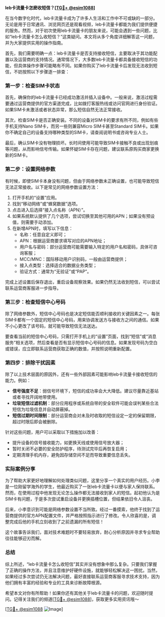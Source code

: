 **leb卡流量卡怎麽收短信？[[TG💪+ @esim1088](https://t.me/s/esim1088)]**

在当今数字化时代，leb卡流量卡成为了许多人生活和工作中不可或缺的一部分。无论是用于日常通讯、浏览网页还是观看视频，leb卡流量卡都能为我们提供便捷的服务。然而，对于初次使用leb卡流量卡的朋友来说，可能会遇到一些问题，比如“leb卡流量卡怎么收短信？”这类疑问。本文将从多个角度详细解答这一问题，并为大家提供实用的操作指南。

首先，我们需要明确一点：leb卡流量卡是否支持接收短信，主要取决于其功能配置以及运营商的支持情况。通常情况下，大多数leb卡流量卡都具备接收短信的功能，但具体操作步骤可能略有不同。如果你购买了leb卡流量卡后发现无法收到短信，不妨按照以下步骤逐一排查：

### 第一步：检查SIM卡状态

首先，确保你的leb卡流量卡已经成功激活并插入设备中。一般来说，激活过程需要通过运营商提供的官方渠道完成，比如拨打客服热线或访问官网进行身份验证。如果SIM卡未激活或者状态异常，那么短信自然无法正常接收。

其次，检查SIM卡是否正确安装。不同的设备对SIM卡的要求有所不同，例如有些手机支持Nano SIM卡，而另一些则兼容Micro SIM卡甚至Standard SIM卡。如果你不确定自己的设备支持哪种类型的SIM卡，请查阅说明书或咨询专业人士。

最后，确认SIM卡没有物理损坏。长时间使用可能导致SIM卡接触不良或出现划痕等问题，从而影响信号传输。如果怀疑SIM卡存在问题，建议联系原购买商家更换新的SIM卡。

### 第二步：设置网络参数

有时候，即使SIM卡本身没有问题，但由于网络参数未正确设置，也可能导致短信无法正常接收。以下是常见的网络参数设置方法：

1. 打开手机的“设置”应用。
2. 找到“移动网络”或“蜂窝数据”选项。
3. 点击进入后选择“接入点名称（APN）”。
4. 如果系统默认提供了几个选项，尝试切换至其他可用的APN；如果没有预设值，则需要手动添加。
5. 在新增APN时，填写以下信息：
   - 名称：任意自定义即可；
   - APN：根据运营商要求填写对应的APN地址；
   - 用户名与密码：部分运营商可能需要输入特定的用户名和密码，具体可咨询客服；
   - MCC/MNC：国际移动用户识别码，一般由运营商提供；
   - 接入点类型：选择适合的数据业务类型；
   - 验证方式：通常为“无验证”或“PAP”。

完成上述设置后保存退出，重启设备观察效果。如果仍然无法收到短信，可以尝试联系运营商客服进一步指导。

### 第三步：检查短信中心号码

除了网络参数外，短信中心号码也是决定短信能否顺利接收的关键因素之一。每张SIM卡都有一个固定的短信中心号码，用来协调发送方与接收方之间的通信。如果不小心更改了该号码，就可能导致短信无法送达。

要查看当前的短信中心号码，只需打开手机上的“设置”页面，找到“短信”或“消息服务”相关选项，然后查看是否有显示短信中心号码的信息。如果发现号码为空白或错误，应立即联系运营商获取正确的数值，并按照说明重新配置。

### 第四步：排除干扰因素

除了以上技术层面的原因外，还有一些外部因素可能影响leb卡流量卡接收短信的能力。例如：

- **信号强度不足**：弱信号环境下，短信的成功率会大大降低。建议尽量靠近基站或者寻找开阔地带使用。
- **垃圾短信过滤机制**：部分应用程序或系统自带的安全软件可能会误判某些合法短信为垃圾信息并自动屏蔽掉。
- **短信过期时间限制**：部分运营商会对未及时收取的短信设定一定的保留期限，超过时限后即会被删除。

针对这些问题，用户可以采取以下措施加以改善：

- 提升设备的信号接收能力，如更换天线或使用信号放大器；
- 暂时关闭不必要的安全防护程序，待测试完毕后再恢复启用；
- 定期清理手机内存，避免因存储空间不足而导致重要信息丢失。

### 实际案例分享

为了帮助大家更好地理解如何处理类似问题，这里分享一个真实的用户经历。小李是一位刚留学海外的学生，他最近购买了一张leb卡流量卡以便与家人保持联系。然而，在使用过程中他发现无论怎么操作都无法接收到家人的短信。起初他认为是SIM卡有问题，于是多次尝试重启设备并更换插槽位置，但结果依旧令人沮丧。

后来，小李意识到可能是网络参数设置不当所致。经过一番摸索，他终于找到了运营商提供的官方APN配置文件，并严格按照指示进行了修改。令人欣喜的是，调整完成后他的手机立刻收到了之前遗漏的所有短信！

这个故事告诉我们，面对技术难题时不要轻易放弃，耐心分析原因并寻求专业帮助往往能够迎刃而解。

### 总结

综上所述，“leb卡流量卡怎么收短信”其实并没有想象中那么复杂。只要我们掌握了正确的操作方法，并且注意维护好硬件设施，就能够轻松解决这一困扰。当然，如果经过多次尝试仍无法解决问题，最好直接联系运营商客服寻求技术支持，因为他们拥有丰富的经验和专业的工具来诊断故障根源。

希望本文对你有所帮助！如果你还有其他关于leb卡流量卡的问题，欢迎随时提问。记得关注我们的频道[[TG💪+ @esim1088](https://t.me/s/esim1088)]，获取更多实用资讯哦～ 

[[TG💪+ @esim1088](https://t.me/s/esim1088) ![Image](https://i.postimg.cc/4NQfJmqS/Snipaste-2025-05-13-00-14-12.png)]